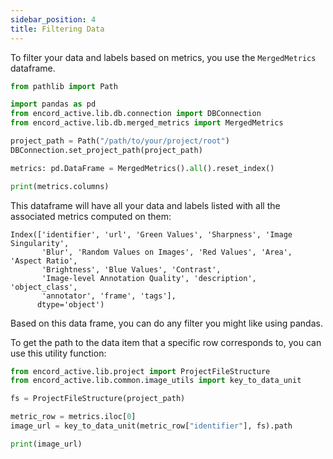 ```yaml
---
sidebar_position: 4
title: Filtering Data
---
```


To filter your data and labels based on metrics, you use the `MergedMetrics` dataframe.

```python
from pathlib import Path

import pandas as pd
from encord_active.lib.db.connection import DBConnection
from encord_active.lib.db.merged_metrics import MergedMetrics

project_path = Path("/path/to/your/project/root")
DBConnection.set_project_path(project_path)

metrics: pd.DataFrame = MergedMetrics().all().reset_index()

print(metrics.columns)
```

This dataframe will have all your data and labels listed with all the associated metrics computed on them:

```
Index(['identifier', 'url', 'Green Values', 'Sharpness', 'Image Singularity',
       'Blur', 'Random Values on Images', 'Red Values', 'Area', 'Aspect Ratio',
       'Brightness', 'Blue Values', 'Contrast',
       'Image-level Annotation Quality', 'description', 'object_class',
       'annotator', 'frame', 'tags'],
      dtype='object')
```

Based on this data frame, you can do any filter you might like using pandas.

To get the path to the data item that a specific row corresponds to, you can use this utility function:

```python
from encord_active.lib.project import ProjectFileStructure
from encord_active.lib.common.image_utils import key_to_data_unit

fs = ProjectFileStructure(project_path)

metric_row = metrics.iloc[0]
image_url = key_to_data_unit(metric_row["identifier"], fs).path

print(image_url)
```
